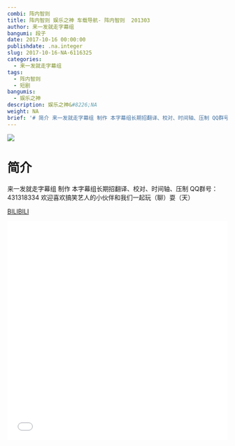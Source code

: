 ```yaml
---
combi: 阵内智则
title: 阵内智则 娱乐之神 车载导航- 阵内智则  201303
author: 来一发就走字幕组
bangumi: 段子
date: 2017-10-16 00:00:00
publishdate: .na.integer
slug: 2017-10-16-NA-6116325
categories:
  - 来一发就走字幕组
tags:
  - 阵内智则
  - 短剧
bangumis:
  - 娱乐之神
description: 娱乐之神&#8226;NA
weight: NA
brief: '# 简介 来一发就走字幕组 制作 本字幕组长期招翻译、校对、时间轴、压制 QQ群号：431318334 欢迎喜欢搞笑艺人的小伙伴和我们一起玩（聊）耍（天）'
---
```


![](https://i.imgur.com/CUmDGAJ.jpg)

# 简介  
来一发就走字幕组 制作 本字幕组长期招翻译、校对、时间轴、压制   QQ群号：431318334 欢迎喜欢搞笑艺人的小伙伴和我们一起玩（聊）耍（天）

  [BILIBILI](https://www.bilibili.com/video/av6116325/)


<div class="vcontainer">  <iframe class='video' src="//www.bilibili.com/blackboard/player.html?aid=6116325" width="100%" height="500" frameborder="0" allowfullscreen="allowfullscreen"></iframe></div>
